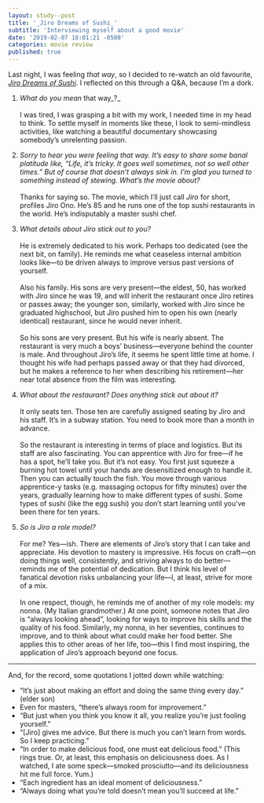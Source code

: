 ```yaml
---
layout: study--post
title: '_Jiro Dreams of Sushi_'
subtitle: 'Interviewing myself about a good movie'
date: '2019-02-07 18:01:21 -0500'
categories: movie review
published: true
---
```


Last night, I was feeling _that way_, so I decided to re-watch an old favourite, [_Jiro Dreams of Sushi_](https://letterboxd.com/film/jiro-dreams-of-sushi/). I reflected on this through a Q&A, because I’m a dork.

1. _What do you mean_ that way_?_\
\
I was tired, I was grasping a bit with my work, I needed time in my head to think. To settle myself in moments like these, I look to semi-mindless activities, like watching a beautiful documentary showcasing somebody’s unrelenting passion.

2. _Sorry to hear you were feeling that way. It’s easy to share some banal platitude like, “Life, it’s tricky. It goes well sometimes, not so well other times.” But of course that doesn’t always sink in. I’m glad you turned to something instead of stewing. What’s the movie about?_\
\
Thanks for saying so. The movie, which I’ll just call _Jiro_ for short, profiles Jiro Ono. He’s 85 and he runs one of the top sushi restaurants in the world. He’s indisputably a master sushi chef.

3. _What details about Jiro stick out to you?_\
\
He is extremely dedicated to his work. Perhaps too dedicated (see the next bit, on family). He reminds me what ceaseless internal ambition looks like—to be driven always to improve versus past versions of yourself.\
\
Also his family. His sons are very present—the eldest, 50, has worked with Jiro since he was 19, and will inherit the restaurant once Jiro retires or passes away; the younger son, similarly, worked with Jiro since he graduated highschool, but Jiro pushed him to open his own (nearly identical) restaurant, since he would never inherit.\
\
So his sons are very present. But his wife is nearly absent. The restaurant is very much a boys’ business—everyone behind the counter is male. And throughout Jiro’s life, it seems he spent little time at home. I thought his wife had perhaps passed away or that they had divorced, but he makes a reference to her when describing his retirement—her near total absence from the film was interesting.

4. _What about the restaurant? Does anything stick out about it?_\
\
It only seats ten. Those ten are carefully assigned seating by Jiro and his staff. It’s in a subway station. You need to book more than a month in advance.\
\
So the restaurant is interesting in terms of place and logistics. But its staff are also fascinating. You can apprentice with Jiro for free—if he has a spot, he’ll take you. But it’s not easy. You first just squeeze a burning hot towel until your hands are desensitized enough to handle it. Then you can actually touch the fish. You move through various apprentice-y tasks (e.g. massaging octopus for fifty minutes) over the years, gradually learning how to make different types of sushi. Some types of sushi (like the egg sushi) you don’t start learning until you’ve been there for ten years.

5. _So is Jiro a role model?_\
\
For me? Yes—ish. There are elements of Jiro’s story that I can take and appreciate. His devotion to mastery is impressive. His focus on craft—on doing things well, consistently, and striving always to do better—reminds me of the potential of dedication. But I think his level of fanatical devotion risks unbalancing your life—I, at least, strive for more of a mix.\
\
In one respect, though, he reminds me of another of my role models: my nonna. (My Italian grandmother.) At one point, someone notes that Jiro is “always looking ahead”, looking for ways to improve his skills and the quality of his food. Similarly, my nonna, in her seventies, continues to improve, and to think about what could make her food better. She applies this to other areas of her life, too—this I find most inspiring, the application of Jiro’s approach beyond one focus.

***

And, for the record, some quotations I jotted down while watching:

- “It’s just about making an effort and doing the same thing every day.” (elder son)
- Even for masters, “there’s always room for improvement.”
- “But just when you think you know it all, you realize you’re just fooling yourself.”
- “[Jiro] gives me advice. But there is much you can’t learn from words. So I keep practicing.”
- “In order to make delicious food, one must eat delicious food.” (This rings true. Or, at least, this emphasis on deliciousness does. As I watched, I ate some speck—smoked prosciutto—and its deliciousness hit me full force. Yum.)
- “Each ingredient has an ideal moment of deliciousness.”
- “Always doing what you’re told doesn’t mean you’ll succeed at life.”